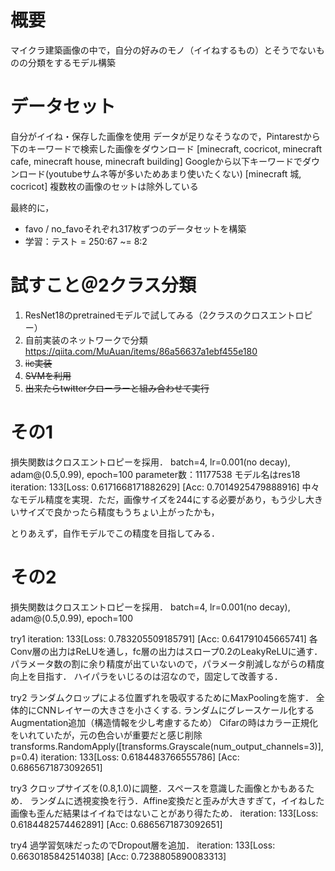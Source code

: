 # 概要
マイクラ建築画像の中で，自分の好みのモノ（イイねするもの）とそうでないものの分類をするモデル構築

# データセット
自分がイイね・保存した画像を使用
データが足りなそうなので，Pintarestから下のキーワードで検索した画像をダウンロード
[minecraft, cocricot, minecraft cafe, minecraft house, minecraft building]
Googleから以下キーワードでダウンロード(youtubeサムネ等が多いためあまり使いたくない)
[minecraft 城, cocricot]
複数枚の画像のセットは除外している

最終的に，
* favo / no_favoそれぞれ317枚ずつのデータセットを構築
* 学習：テスト = 250:67 ~= 8:2

# 試すこと＠2クラス分類
1. ResNet18のpretrainedモデルで試してみる（2クラスのクロスエントロピー）
2. 自前実装のネットワークで分類
https://qiita.com/MuAuan/items/86a56637a1ebf455e180
3. ~~iic実装~~
4. ~~SVMを利用~~
5. ~~出来たらtwitterクローラーと組み合わせて実行~~


# その1
損失関数はクロスエントロピーを採用．
batch=4, lr=0.001(no decay), adam@(0.5,0.99), epoch=100
parameter数：11177538
モデル名はres18
iteration: 133[Loss: 0.6171668171882629] [Acc: 0.7014925479888916]
中々なモデル精度を実現．ただ，画像サイズを244にする必要があり，もう少し大きいサイズで良かったら精度もうちょい上がったかも，

とりあえず，自作モデルでこの精度を目指してみる．


# その2
損失関数はクロスエントロピーを採用．
batch=4, lr=0.001(no decay), adam@(0.5,0.99), epoch=100
<!-- パラメータ数：188065402
パラメータ数：1561394
モデル名はmynet
MyNet(
  (conv1): Conv2d(3, 64, kernel_size=(5, 5), stride=(1, 1), bias=False)
  (bn1): InstanceNorm2d(64, eps=1e-05, momentum=0.1, affine=False, track_running_stats=False)
  (conv2): Conv2d(64, 128, kernel_size=(5, 5), stride=(2, 2), bias=False)
  (bn2): InstanceNorm2d(128, eps=1e-05, momentum=0.1, affine=False, track_running_stats=False)
  (conv3): Conv2d(128, 128, kernel_size=(5, 5), stride=(3, 3), bias=False)
  (bn3): InstanceNorm2d(128, eps=1e-05, momentum=0.1, affine=False, track_running_stats=False)
  (conv4): Conv2d(128, 256, kernel_size=(5, 5), stride=(3, 3), bias=False)
  (bn4): InstanceNorm2d(256, eps=1e-05, momentum=0.1, affine=False, track_running_stats=False)
  (fc1): Linear(in_features=186624, out_features=1000, bias=True)
  (fc2): Linear(in_features=1000, out_features=2, bias=True)
) -->
try1
iteration: 133[Loss: 0.783205509185791] [Acc: 0.641791045665741]
各Conv層の出力はReLUを通し，fc層の出力はスロープ0.2のLeakyReLUに通す．
パラメータ数の割に余り精度が出ていないので，パラメータ削減しながらの精度向上を目指す．
ハイパラをいじるのは沼なので，固定して改善する．

try2
ランダムクロップによる位置ずれを吸収するためにMaxPoolingを施す．
全体的にCNNレイヤーの大きさを小さくする.
ランダムにグレースケール化するAugmentation追加（構造情報を少し考慮するため）
Cifarの時はカラー正規化をいれていたが，元の色合いが重要だと感じ削除
transforms.RandomApply([transforms.Grayscale(num_output_channels=3)], p=0.4)
iteration: 133[Loss: 0.6184483766555786] [Acc: 0.6865671873092651]

try3
クロップサイズを(0.8,1.0)に調整．スペースを意識した画像とかもあるため．
ランダムに透視変換を行う．Affine変換だと歪みが大きすぎて，イイねした画像も歪んだ結果はイイねではないことがあり得たため．
iteration: 133[Loss: 0.6184482574462891] [Acc: 0.6865671873092651]

try4
過学習気味だったのでDropout層を追加．
iteration: 133[Loss: 0.6630185842514038] [Acc: 0.7238805890083313]



